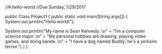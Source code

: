 //# hello-world
//Due Sunday, 1/29/2017

public Class Project1
{
public static void main(String args[])
{
System.out.println("Hello world!");

System.out.println("My name is Sean Kennedy. \n" +
"I'm a computer science major. \n" +
"My personal hobbies are drawing, playing video games, and doing karate. \n" +
"I have a dog named Buddy; he's a yorksire terrior.")
}
}

